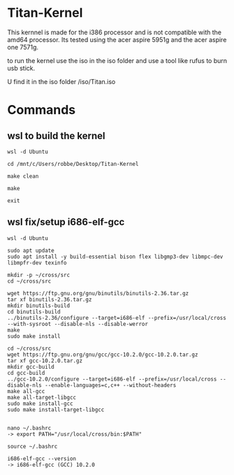 # Titan-Kernel

This kernnel is made for the i386 processor and is not compatible with the amd64 processor.
Its tested using the acer aspire 5951g and the acer aspire one 7571g.

to run the kernel use the iso in the iso folder and use a tool like rufus to burn usb stick.

U find it in the iso folder /iso/Titan.iso

# Commands

## wsl to build the kernel

```
wsl -d Ubuntu

cd /mnt/c/Users/robbe/Desktop/Titan-Kernel

make clean

make

exit

```


## wsl fix/setup i686-elf-gcc

```
wsl -d Ubuntu

sudo apt update
sudo apt install -y build-essential bison flex libgmp3-dev libmpc-dev libmpfr-dev texinfo

mkdir -p ~/cross/src
cd ~/cross/src

wget https://ftp.gnu.org/gnu/binutils/binutils-2.36.tar.gz
tar xf binutils-2.36.tar.gz
mkdir binutils-build
cd binutils-build
../binutils-2.36/configure --target=i686-elf --prefix=/usr/local/cross --with-sysroot --disable-nls --disable-werror
make
sudo make install

cd ~/cross/src
wget https://ftp.gnu.org/gnu/gcc/gcc-10.2.0/gcc-10.2.0.tar.gz
tar xf gcc-10.2.0.tar.gz
mkdir gcc-build
cd gcc-build
../gcc-10.2.0/configure --target=i686-elf --prefix=/usr/local/cross --disable-nls --enable-languages=c,c++ --without-headers
make all-gcc
make all-target-libgcc
sudo make install-gcc
sudo make install-target-libgcc


nano ~/.bashrc
-> export PATH="/usr/local/cross/bin:$PATH"

source ~/.bashrc

i686-elf-gcc --version
-> i686-elf-gcc (GCC) 10.2.0

```